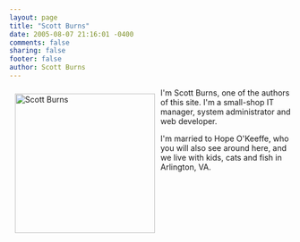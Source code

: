 ```yaml
---
layout: page
title: "Scott Burns"
date: 2005-08-07 21:16:01 -0400
comments: false
sharing: false
footer: false
author: Scott Burns
---
```


<img style="float: left; width: 250px; height: 250px; margin: 10px;" src="http://www.lentigo.net/files/scott-hawaii-2004.jpg" alt="Scott Burns" title="Scott Burns" />

I'm Scott Burns, one of the authors of this site.  I'm a small-shop IT
manager, system administrator and web developer.

I'm married to Hope O'Keeffe, who you will also see around here, and we live
with kids, cats and fish in Arlington, VA.

